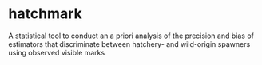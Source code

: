 # hatchmark
A statistical tool to conduct an a priori analysis of the precision and bias of estimators that discriminate between hatchery- and wild-origin spawners using observed visible marks
